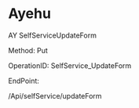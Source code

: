 #     Ayehu


AY SelfServiceUpdateForm

Method: Put

OperationID: SelfService_UpdateForm

EndPoint:

/Api/selfService/updateForm
